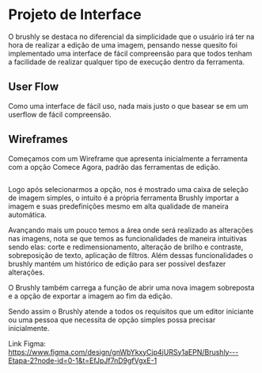 
# Projeto de Interface


O  brushly se destaca no diferencial da simplicidade que o usuário irá ter na hora de realizar a edição de uma imagem, pensando nesse quesito foi implementado uma interface de fácil compreensão para que todos tenham a facilidade de realizar qualquer tipo de execução dentro da ferramenta.


## User Flow

Como uma interface de fácil uso, nada mais justo o que basear se em um userflow de fácil compreensão. 
<img scr= "userflow.jpge">



## Wireframes

Começamos com um Wireframe que apresenta inicialmente a ferramenta com a opção Comece Agora, padrão das ferramentas de edição. 

<img scr = "imagens/tela-inicial.jpge">


Logo após selecionarmos a opção, nos é mostrado uma caixa de seleção de imagem simples, o intuito é a própria ferramenta Brushly importar a imagem e suas predefinições mesmo em alta qualidade de maneira automática.  
 <img scr= "imagens/importar-imagem.jpge">


Avançando mais um pouco temos a área onde será realizado as alterações nas imagens, nota se que temos as funcionalidades de maneira intuitivas sendo elas: corte e redimensionamento, alteração de brilho e contraste, sobreposição de texto, aplicação de filtros. Além dessas funcionalidades o brushly mantém um histórico de edição para ser possível desfazer alterações.
<img scr= "imagens/area-edicao.jpge">

O Brushly também carrega a função de abrir uma nova imagem sobreposta e a opção de exportar a imagem ao fim da edição. 
<img scr= "imagens/exportar-adicionar.jpge">

Sendo assim o Brushly atende a todos os requisitos que um editor iniciante ou uma pessoa que necessita de opção simples possa precisar inicialmente.

Link Figma: https://www.figma.com/design/gnWbYkxyCjp4jURSy1aEPN/Brushly---Etapa-2?node-id=0-1&t=EfJpJf7nD9gfVgxE-1
